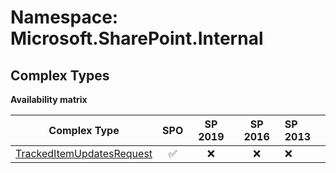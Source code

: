 # Namespace: Microsoft.SharePoint.Internal

## Complex Types

**Availability matrix**

Complex Type | SPO | SP 2019 | SP 2016 | SP 2013
----------|:---:|:-------:|:-------:|:-------
[TrackedItemUpdatesRequest](./ComplexTypes/TrackedItemUpdatesRequest.md) | ✅ | ❌ | ❌ | ❌